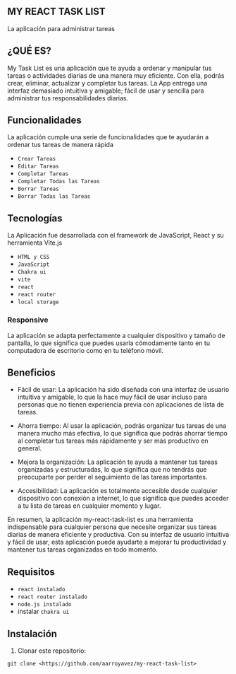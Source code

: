 ## MY REACT TASK LIST
La aplicación para administrar tareas

## ¿QUÉ ES?
My Task List es una aplicación que te ayuda a ordenar y manipular tus tareas o actividades diarias de una manera muy eficiente. Con ella, podrás crear, eliminar, actualizar y completar tus tareas. La App entrega una interfaz demasiado intuitiva y amigable; fácil de usar y sencilla para administrar tus responsabilidades diarias.

## Funcionalidades
La aplicación cumple una serie de funcionalidades que te ayudarán a ordenar tus tareas de manera rápida
- `Crear Tareas`
- `Editar Tareas`
- `Completar Tareas`
- `Completar Todas las Tareas`
- `Borrar Tareas`
- `Borrar Todas las Tareas`

## Tecnologías
La Aplicación fue desarrollada con el framework de JavaScript, React y su herramienta Vite.js
- `HTML y CSS`
- `JavaScript` 
- `Chakra ui`
- `vite`
- `react`
- `react router`
- `local storage`

### Responsive

La aplicación se adapta perfectamente a cualquier dispositivo y tamaño de pantalla, lo que significa que puedes usarla cómodamente tanto en tu computadora de escritorio como en tu teléfono móvil.

## Beneficios
- Fácil de usar: La aplicación ha sido diseñada con una interfaz de usuario intuitiva y amigable, lo que la hace muy fácil de usar incluso para personas que no tienen experiencia previa con aplicaciones de lista de tareas.

- Ahorra tiempo: Al usar la aplicación, podrás organizar tus tareas de una manera mucho más efectiva, lo que significa que podrás ahorrar tiempo al completar tus tareas más rápidamente y ser más productivo en general.

- Mejora la organización: La aplicación te ayuda a mantener tus tareas organizadas y estructuradas, lo que significa que no tendrás que preocuparte por perder el seguimiento de las tareas importantes.

- Accesibilidad: La aplicación es totalmente accesible desde cualquier dispositivo con conexión a internet, lo que significa que puedes acceder a tu lista de tareas en cualquier momento y lugar.

En resumen, la aplicación my-react-task-list es una herramienta indispensable para cualquier persona que necesite organizar sus tareas diarias de manera eficiente y productiva. Con su interfaz de usuario intuitiva y fácil de usar, esta aplicación puede ayudarte a mejorar tu productividad y mantener tus tareas organizadas en todo momento.

## Requisitos
- `react instalado`
- `react router instalado`
- `node.js instalado`
- instalar `chakra ui`

## Instalación
1. Clonar este repositorio:
```
git clone <https://github.com/aarroyavez/my-react-task-list>
```

